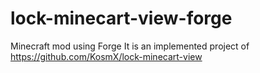 # lock-minecart-view-forge
Minecraft mod using Forge
It is an implemented project of https://github.com/KosmX/lock-minecart-view
